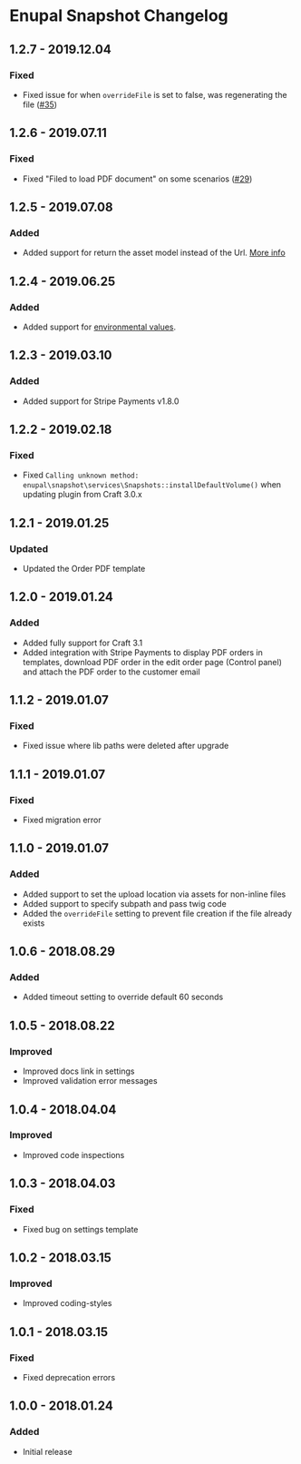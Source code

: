 # Enupal Snapshot Changelog

## 1.2.7 - 2019.12.04
### Fixed
- Fixed issue for when `overrideFile` is set to false, was regenerating the file ([#35])

[#35]: https://github.com/enupal/snapshot/issues/35

## 1.2.6 - 2019.07.11
### Fixed
- Fixed "Filed to load PDF document" on some scenarios ([#29])

[#29]: https://github.com/enupal/snapshot/issues/29

## 1.2.5 - 2019.07.08
### Added
- Added support for return the asset model instead of the Url. [More info](https://enupal.com/craft-plugins/enupal-snapshot/docs/advanced/return-asset-model)

## 1.2.4 - 2019.06.25
### Added
- Added support for [environmental values](https://docs.craftcms.com/v3/config/environments.html).

## 1.2.3 - 2019.03.10
### Added
- Added support for Stripe Payments v1.8.0

## 1.2.2 - 2019.02.18
### Fixed
- Fixed `Calling unknown method: enupal\snapshot\services\Snapshots::installDefaultVolume()` when updating plugin from Craft 3.0.x

## 1.2.1 - 2019.01.25
### Updated
- Updated the Order PDF template

## 1.2.0 - 2019.01.24
### Added
- Added fully support for Craft 3.1
- Added integration with Stripe Payments to display PDF orders in templates, download PDF order in the edit order page (Control panel) and attach the PDF order to the customer email

## 1.1.2 - 2019.01.07
### Fixed
- Fixed issue where lib paths were deleted after upgrade

## 1.1.1 - 2019.01.07
### Fixed
- Fixed migration error

## 1.1.0 - 2019.01.07
### Added
- Added support to set the upload location via assets for non-inline files
- Added support to specify subpath and pass twig code
- Added the `overrideFile` setting to prevent file creation if the file already exists

## 1.0.6 - 2018.08.29
### Added
- Added timeout setting to override default 60 seconds

## 1.0.5 - 2018.08.22
### Improved
- Improved docs link in settings
- Improved validation error messages

## 1.0.4 - 2018.04.04
### Improved
- Improved code inspections

## 1.0.3 - 2018.04.03
### Fixed
- Fixed bug on settings template

## 1.0.2 - 2018.03.15
### Improved
- Improved coding-styles

## 1.0.1 - 2018.03.15
### Fixed
- Fixed deprecation errors

## 1.0.0 - 2018.01.24
### Added
- Initial release
